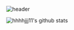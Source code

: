 
![header](https://capsule-render.vercel.app/api?type=cylinder&color=auto&height=200&section=header&text=WELCOME%20👋&fontSize=90)

![hhhhjjj11's github stats](https://github-readme-stats.vercel.app/api?username=huhwo00@gmail.com&show_icons=true)
<!--
**hhhhjjj11/hhhhjjj11** is a ✨ _special_ ✨ repository because its `README.md` (this file) appears on your GitHub profile.

Here are some ideas to get you started:

- 🔭 I’m currently working on ...
- 🌱 I’m currently learning ...
- 👯 I’m looking to collaborate on ...
- 🤔 I’m looking for help with ...
- 💬 Ask me about ...
- 📫 How to reach me: ...
- 😄 Pronouns: ...
- ⚡ Fun fact: ...
-->
